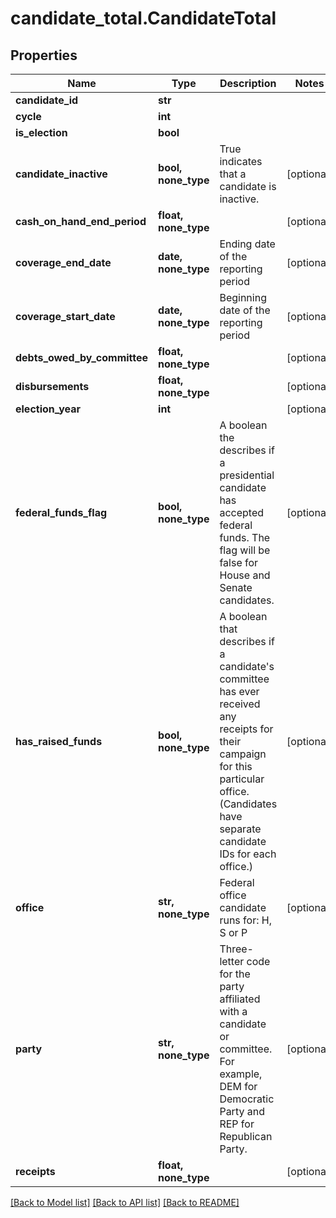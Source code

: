 # candidate_total.CandidateTotal

## Properties
Name | Type | Description | Notes
------------ | ------------- | ------------- | -------------
**candidate_id** | **str** |  |
**cycle** | **int** |  |
**is_election** | **bool** |  |
**candidate_inactive** | **bool, none_type** |  True indicates that a candidate is inactive.  | [optional]
**cash_on_hand_end_period** | **float, none_type** |  | [optional]
**coverage_end_date** | **date, none_type** | Ending date of the reporting period | [optional]
**coverage_start_date** | **date, none_type** | Beginning date of the reporting period | [optional]
**debts_owed_by_committee** | **float, none_type** |  | [optional]
**disbursements** | **float, none_type** |  | [optional]
**election_year** | **int** |  | [optional]
**federal_funds_flag** | **bool, none_type** | A boolean the describes if a presidential candidate has accepted federal funds. The flag will be false for House and Senate candidates. | [optional]
**has_raised_funds** | **bool, none_type** | A boolean that describes if a candidate&#39;s committee has ever received any receipts for their campaign for this particular office. (Candidates have separate candidate IDs for each office.) | [optional]
**office** | **str, none_type** | Federal office candidate runs for: H, S or P | [optional]
**party** | **str, none_type** | Three-letter code for the party affiliated with a candidate or committee. For example, DEM for Democratic Party and REP for Republican Party. | [optional]
**receipts** | **float, none_type** |  | [optional]

[[Back to Model list]](../README.md#documentation-for-models) [[Back to API list]](../README.md#documentation-for-api-endpoints) [[Back to README]](../README.md)
